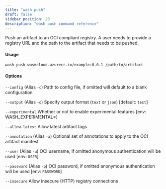 ```yaml
---
title: "wash push"
draft: false
sidebar_position: 20
description: "wash push command reference"
--- 
```


Push an artifact to an OCI compliant registry. A user needs to provide a registry URL and the path to the artifact that needs to be pushed.

#### Usage
```
wash push wasmcloud.azurecr.io/example:0.0.1 /path/to/artifact
```

#### Options

`--config` (Alias `-c`) Path to config file, if omitted will default to a blank configuration

`--output` (Alias `-o`) Specify output format (`text` or `json`) [default: `text`]

`--experimental` Whether or not to enable experimental features [env: WASH_EXPERIMENTAL=]

`--allow-latest` Allow latest artifact tags

`--annotation` (Alias `-a`) Optional set of annotations to apply to the OCI artifact manifest

`--user` (Alias `-u`) OCI username, if omitted anonymous authentication will be used [env: `USER`]

`--password` (Alias `-p`) OCI password, if omitted anonymous authentication will be used [env: `PASSWORD`]

`--insecure` Allow insecure (HTTP) registry connections